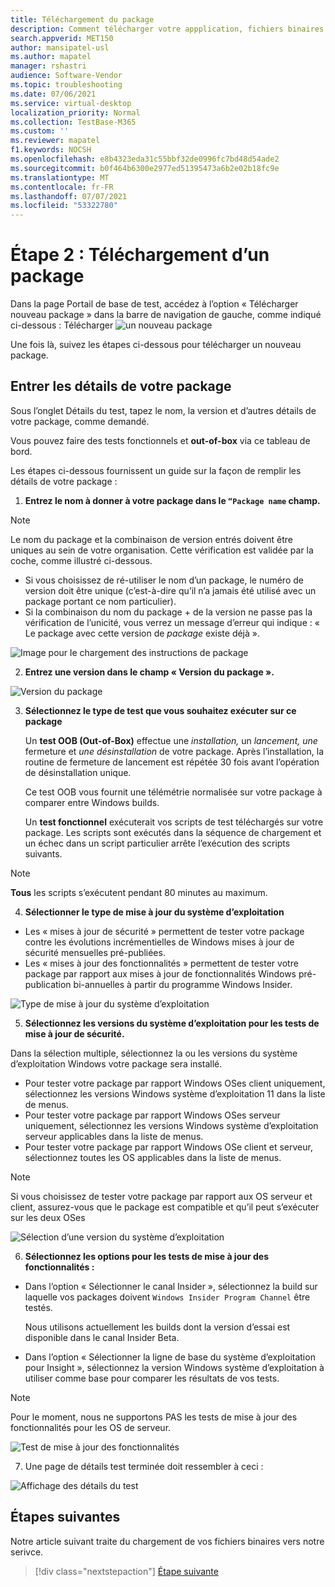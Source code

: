 ```yaml
---
title: Téléchargement du package
description: Comment télécharger votre appplication, fichiers binaires et dépendances sur la base de test
search.appverid: MET150
author: mansipatel-usl
ms.author: mapatel
manager: rshastri
audience: Software-Vendor
ms.topic: troubleshooting
ms.date: 07/06/2021
ms.service: virtual-desktop
localization_priority: Normal
ms.collection: TestBase-M365
ms.custom: ''
ms.reviewer: mapatel
f1.keywords: NOCSH
ms.openlocfilehash: e8b4323eda31c55bbf32de0996fc7bd48d54ade2
ms.sourcegitcommit: b0f464b6300e2977ed51395473a6b2e02b18fc9e
ms.translationtype: MT
ms.contentlocale: fr-FR
ms.lasthandoff: 07/07/2021
ms.locfileid: "53322780"
---
```

# <a name="step-2-uploading-a-package"></a>Étape 2 : Téléchargement d’un package

Dans la page Portail de base de test, accédez à l’option « Télécharger nouveau package » dans la barre de navigation de gauche, comme indiqué ci-dessous : Télécharger ![ un nouveau package](Media/Upload-New-Package.png)

Une fois là, suivez les étapes ci-dessous pour télécharger un nouveau package.

## <a name="enter-details-for-your-package"></a>Entrer les détails de votre package

Sous l’onglet Détails du test, tapez le nom, la version et d’autres détails de votre package, comme demandé. 

Vous pouvez faire  des tests fonctionnels et **out-of-box** via ce tableau de bord.

Les étapes ci-dessous fournissent un guide sur la façon de remplir les détails de votre package :

1.  **Entrez le nom à donner à votre package dans le ```“Package name``` champ.**

> [!Note]  
> Le nom du package et la combinaison de version entrés doivent être uniques au sein de votre organisation. Cette vérification est validée par la coche, comme illustré ci-dessous.
  
  - Si vous choisissez de ré-utiliser le nom d’un package, le numéro de version doit être unique (c’est-à-dire qu’il n’a jamais été utilisé avec un package portant ce nom particulier).
  - Si la combinaison du nom du package + de la version ne passe pas la vérification de l’unicité, vous verrez un message d’erreur qui indique : « Le package avec cette version de *package* existe déjà ». 

![Image pour le chargement des instructions de package](Media/Instructions.png)

2. **Entrez une version dans le champ « Version du package ».**

![Version du package](Media/ApplicationVersion.png)

3.  **Sélectionnez le type de test que vous souhaitez exécuter sur ce package**

    Un **test OOB (Out-of-Box)** effectue une *installation,* un *lancement,* *une* fermeture et *une désinstallation* de votre package. Après l’installation, la routine de fermeture de lancement est répétée 30 fois avant l’opération de désinstallation unique. 
    
    Ce test OOB vous fournit une télémétrie normalisée sur votre package à comparer entre Windows builds.

    Un **test fonctionnel** exécuterait vos scripts de test téléchargés sur votre package. Les scripts sont exécutés dans la séquence de chargement et un échec dans un script particulier arrête l’exécution des scripts suivants.

> [!Note]
> **Tous** les scripts s’exécutent pendant 80 minutes au maximum. 
    
4.  **Sélectionner le type de mise à jour du système d’exploitation**

   - Les « mises à jour de sécurité » permettent de tester votre package contre les évolutions incrémentielles de Windows mises à jour de sécurité mensuelles pré-publiées. 
   - Les « mises à jour des fonctionnalités » permettent de tester votre package par rapport aux mises à jour de fonctionnalités Windows pré-publication bi-annuelles à partir du programme Windows Insider.
<!---
Change to the correct picture
-->
![Type de mise à jour du système d’exploitation](Media/OSUpdateType.png)

5.  **Sélectionnez les versions du système d’exploitation pour les tests de mise à jour de sécurité.**

Dans la sélection multiple, sélectionnez la ou les versions du système d’exploitation Windows votre package sera installé. 

  - Pour tester votre package par rapport Windows OSes client uniquement, sélectionnez les versions Windows système d’exploitation 11 dans la liste de menus.
  - Pour tester votre package par rapport Windows OSes serveur uniquement, sélectionnez les versions Windows système d’exploitation serveur applicables dans la liste de menus.
  - Pour tester votre package par rapport Windows OSe client et serveur, sélectionnez toutes les OS applicables dans la liste de menus. 

> [!Note]
> Si vous choisissez de tester votre package par rapport aux OS serveur et client, assurez-vous que le package est compatible et qu’il peut s’exécuter sur les deux OSes


![Sélection d’une version du système d’exploitation](Media/OSVersion.png)
<!---
Change to the correct picture
-->
6.  **Sélectionnez les options pour les tests de mise à jour des fonctionnalités :**

  - Dans l’option « Sélectionner le canal Insider », sélectionnez la build sur laquelle vos packages doivent ```Windows Insider Program Channel``` être testés.
  
    Nous utilisons actuellement les builds dont la version d’essai est disponible dans le canal Insider Beta.

  - Dans l’option « Sélectionner la ligne de base du système d’exploitation pour Insight », sélectionnez la version Windows système d’exploitation à utiliser comme base pour comparer les résultats de vos tests. 

> [!Note]
> Pour le moment, nous ne supportons PAS les tests de mise à jour des fonctionnalités pour les OS de serveur.
<!---
Note to actual note format for markdown
-->
<!---
Change to the correct picture
-->
![Test de mise à jour des fonctionnalités](Media/FeatureUpdate.png)

7.  Une page de détails test terminée doit ressembler à ceci : 

![Affichage des détails du test](Media/TestDetails.png)
## <a name="next-steps"></a>Étapes suivantes

Notre article suivant traite du chargement de vos fichiers binaires vers notre serivce.
> [!div class="nextstepaction"]
> [Étape suivante](binaries.md)

<!---
Add button for next page
-->

